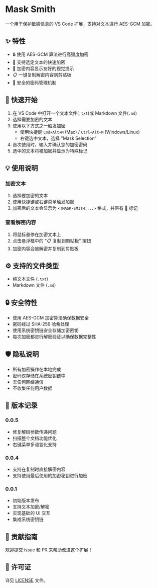 # Mask Smith

一个用于保护敏感信息的 VS Code 扩展，支持对文本进行 AES-GCM 加密。

## ✨ 特性

- 🔒 使用 AES-GCM 算法进行高强度加密
- 🎯 支持选定文本的快速加密
- 👀 加密内容显示友好的视觉提示
- 📋 一键复制解密内容到剪贴板
- 🔑 安全的密码管理机制

## 🚀 快速开始

1. 在 VS Code 中打开一个文本文件(`.txt`)或 Markdown 文件(`.md`)
2. 选择需要加密的文本
3. 使用以下方式之一触发加密:
   - 使用快捷键 `Cmd+Alt+M` (Mac) / `Ctrl+Alt+M` (Windows/Linux)
   - 右键选中文本，选择 "Mask Selection"
4. 首次使用时，输入并确认您的加密密码
5. 选中的文本将被加密并显示为特殊标记

## 💡 使用说明

### 加密文本
1. 选择要加密的文本
2. 使用快捷键或右键菜单触发加密
3. 加密后的文本会显示为 `<!MASK-SMITH:...>` 格式，并带有 🔐 标记

### 查看解密内容
1. 将鼠标悬停在加密文本上
2. 点击悬浮框中的 "📋 复制到剪贴板" 按钮
3. 加密内容会被解密并复制到剪贴板

## ⚙️ 支持的文件类型

- 纯文本文件 (`.txt`)
- Markdown 文件 (`.md`)

## 🔒 安全特性

- 使用 AES-GCM 加密算法确保数据安全
- 密码经过 SHA-256 哈希处理
- 使用系统密钥链安全存储加密密钥
- 每次加密都进行解密验证以确保数据完整性

## 🛡️ 隐私说明

- 所有加密操作在本地完成
- 密码仅存储在系统密钥链中
- 无任何网络通信
- 不收集任何用户数据

## 📝 版本记录

### 0.0.5
- 修复解码参数传递问题
- 扫描整个文档功能优化
- 右键菜单多语言化支持

### 0.0.4
- 支持在复制时直接解密内容
- 支持使用最后使用的加密秘钥进行加密

### 0.0.1
- 初始版本发布
- 支持文本加密/解密
- 实现基础的 UI 交互
- 集成系统密钥链

## 🤝 贡献指南

欢迎提交 issue 和 PR 来帮助改进这个扩展！

## 📄 许可证

详见 [LICENSE](LICENSE) 文件。